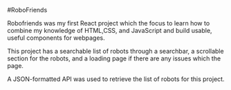 #RoboFriends

Robofriends was my first React project which the focus to learn how to combine my knowledge of HTML,CSS, and JavaScript and build usable, useful components for webpages.

This project has a searchable list of robots through a searchbar, a scrollable section for the robots, and a loading page if there are any issues which the page.

A JSON-formatted API was used to retrieve the list of robots for this project.
